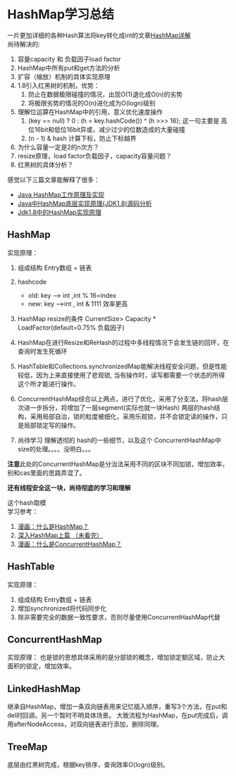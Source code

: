 # HashMap学习总结

一片更加详细的各种Hash算法将key转化成int的文章[HashMap详解](http://www.hollischuang.com/archives/2091)<br/>
尚待解决的:
1. 容量capacity 和 负载因子load factor
1. HashMap中所有put和get方法的分析
2. 扩容（缩放）机制的具体实现原理
3. 1.8引入红黑树的机制，优势：
    1. 防止在数据极限碰撞的情况，出现O(1)退化成O(n)的劣势
    2. 将极限劣势的情况的O(n)进化成为O(logn)级别
4. 理解位运算在HashMap中的引用，意义优化速度操作
    1. (key == null) ? 0 : (h = key.hashCode()) ^ (h >>> 16);
        这一句主要是 高位16bit和低位16bit异或，减少过少的位数造成的大量碰撞
    2. 	(n - 1) & hash  计算下标，防止下标越界
5. 为什么容量一定是2的n次方？
6. resize原理，load factor负载因子，capacity容量问题？
7. 红黑树的具体分析？

感觉以下三篇文章能解释了很多：
* [Java HashMap工作原理及实现](https://yikun.github.io/2015/04/01/Java-HashMap%E5%B7%A5%E4%BD%9C%E5%8E%9F%E7%90%86%E5%8F%8A%E5%AE%9E%E7%8E%B0/)
* [Java中HashMap底层实现原理(JDK1.8)源码分析](http://blog.csdn.net/tuke_tuke/article/details/51588156)
* [Jdk1.8中的HashMap实现原理](http://blog.csdn.net/fjse51/article/details/53811465)


## HashMap
实现原理：
1. 组成结构  Entry数组 + 链表
2. hashcode
    * old: key --> int ,int % 16=index
    * new: key -->int , int & 1111 效率更高
3. HashMap resize的条件 CurrentSize> Capacity * LoadFactor(default=0.75% 负载因子)
4. HashMap在进行Resize和ReHash的过程中多线程情况下会发生链的回环，在查询时发生死循环
5. HashTable和Collections.synchronizedMap能解决线程安全问题，但是性能较低，因为上来直接使用了悲观锁,
    当有操作时，读写都需要一个状态的所得这个所才能进行操作。
6. ConcurrentHashMap综合以上两点，进行了优化，采用了分支法，将hash层次进一步拆分，将增加了一层segment(实际也就一块Hash)
    两层的hash结构，采用局部自治，锁的粒度被细化，采用乐观锁，并不会锁定读的操作，只是局部锁定写的操作。

7. 尚待学习 理解透彻的 hash的一些细节，以及这个 ConcurrentHashMap中size的处理。。。。没明白。。。

**注意**此处的ConcurrentHashMap是分治法采用不同的区块不同加锁，增加效率，别和cas里面的思路弄混了。

**还有线程安全这一块，尚待彻底的学习和理解**

这个hash取模 <br/>
学习参考：
1. [漫画：什么是HashMap？](https://mp.weixin.qq.com/s?__biz=MzIxNjA5MTM2MA==&mid=2652434336&idx=1&sn=c808ecd7fd01e4caa779a767d0d16eb0&chksm=8c62102fbb1599393e372a5cf462462885fd899fe21cce2e5477e262396ba712f9374bc3a7d7&scene=21#wechat_redirect)
2. [深入HashMap上篇 （未看完）](https://www.cnblogs.com/softidea/p/7261111.html)
3. [漫画：什么是ConcurrentHashMap？](https://mp.weixin.qq.com/s?__biz=MzIxMjE5MTE1Nw==&mid=2653192083&idx=1&sn=5c4becd5724dd72ad489b9ed466329f5&chksm=8c990d49bbee845f69345e4121888ec967df27988bc66afd984a25331d2f6464a61dc0335a54&scene=21#wechat_redirect)


## HashTable
实现原理：
1. 组成结构 Entry数组 + 链表
2. 增加synchronized将代码同步化
3. 除非需要完全的数据一致性要求，否则尽量使用ConcurrentHashMap代替

## ConcurrentHashMap
实现原理：
也是锁的思想具体采用的是分部锁的概念，增加锁定额区域，防止大面积的锁定，增加效率。


## LinkedHashMap
继承自HashMap，增加一条双向链表用来记忆插入顺序，重写3个方法，在put和del时回调，另一个暂时不明具体场景。
大致流程为HashMap，在put完成后，调用afterNodeAccess，对双向链表进行添加，删除同理。

## TreeMap
底层由红黑树完成，根据key排序，查询效率O(logn)级别。
